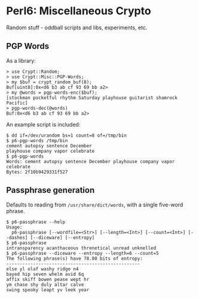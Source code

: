 # Perl6: Miscellaneous Crypto

Random stuff - oddball scripts and libs, experiments, etc.

## PGP Words
As a library:
```
> use Crypt::Random;
> use Crypt::Misc::PGP-Words;
> my $buf = crypt_random_buf(8);
Buf[uint8]:0x<d6 b3 ab cf 93 69 bb a2>
> my @words = pgp-words-enc($buf);
[stockman pocketful rhythm Saturday playhouse guitarist shamrock Pacific]
> pgp-words-dec(@words)
Buf:0x<d6 b3 ab cf 93 69 bb a2>
```

An example script is included:
```
$ dd if=/dev/urandom bs=1 count=8 of=/tmp/bin
$ p6-pgp-words /tmp/bin
cement autopsy sentence December
playhouse company vapor celebrate
$ p6-pgp-words
Words: cement autopsy sentence December playhouse company vapor celebrate
Bytes: 2f10b9429331f527
```

## Passphrase generation
Defaults to reading from `/usr/share/dict/words`, with a single five-word phrase.
```
$ p6-passphrase --help
Usage:
  p6-passphrase [--wordfile=<Str>] [--length=<Int>] [--count=<Int>] [--dashes] [--diceware] [--entropy]
$ p6-passphrase
intransparency acanthaceous threnetical unread unknelled
$ p6-passphrase --diceware --entropy --length=6 --count=5
The following phrase(s) have 78.00 bits of entropy:
--------------------------------------------------
else yl olaf washy ridge n4
bayed hip seven whelm avid 6q
affix skiff bowen pease wept hr
ym chase shy duly altar calve
swing spooky leapt yv leek year
```
